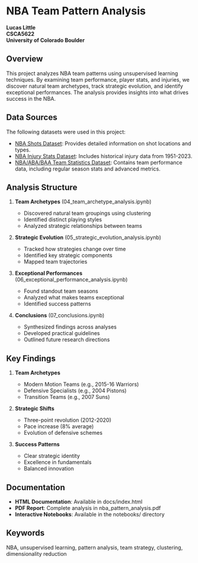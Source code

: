 # NBA Team Pattern Analysis

**Lucas Little**  
**CSCA5622**  
**University of Colorado Boulder**

## Overview

This project analyzes NBA team patterns using unsupervised learning techniques. By examining team performance, player stats, and injuries, we discover natural team archetypes, track strategic evolution, and identify exceptional performances. The analysis provides insights into what drives success in the NBA.

## Data Sources

The following datasets were used in this project:
- [NBA Shots Dataset](https://www.kaggle.com/datasets/mexwell/nba-shots): Provides detailed information on shot locations and types.
- [NBA Injury Stats Dataset](https://www.kaggle.com/datasets/loganlauton/nba-injury-stats-1951-2023): Includes historical injury data from 1951-2023.
- [NBA/ABA/BAA Team Statistics Dataset](https://www.kaggle.com/datasets/sumitrodatta/nba-aba-baa-stats): Contains team performance data, including regular season stats and advanced metrics.

## Analysis Structure

1. **Team Archetypes** (04_team_archetype_analysis.ipynb)
   - Discovered natural team groupings using clustering
   - Identified distinct playing styles
   - Analyzed strategic relationships between teams

2. **Strategic Evolution** (05_strategic_evolution_analysis.ipynb)
   - Tracked how strategies change over time
   - Identified key strategic components
   - Mapped team trajectories

3. **Exceptional Performances** (06_exceptional_performance_analysis.ipynb)
   - Found standout team seasons
   - Analyzed what makes teams exceptional
   - Identified success patterns

4. **Conclusions** (07_conclusions.ipynb)
   - Synthesized findings across analyses
   - Developed practical guidelines
   - Outlined future research directions

## Key Findings

1. **Team Archetypes**
   - Modern Motion Teams (e.g., 2015-16 Warriors)
   - Defensive Specialists (e.g., 2004 Pistons)
   - Transition Teams (e.g., 2007 Suns)

2. **Strategic Shifts**
   - Three-point revolution (2012-2020)
   - Pace increase (8% average)
   - Evolution of defensive schemes

3. **Success Patterns**
   - Clear strategic identity
   - Excellence in fundamentals
   - Balanced innovation

## Documentation

- **HTML Documentation**: Available in docs/index.html
- **PDF Report**: Complete analysis in nba_pattern_analysis.pdf
- **Interactive Notebooks**: Available in the notebooks/ directory

## Keywords

NBA, unsupervised learning, pattern analysis, team strategy, clustering, dimensionality reduction
